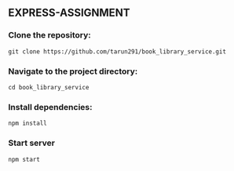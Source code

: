 ## EXPRESS-ASSIGNMENT
### Clone the repository:
    git clone https://github.com/tarun291/book_library_service.git
### Navigate to the project directory:
    cd book_library_service 
### Install dependencies:
    npm install
### Start server
    npm start